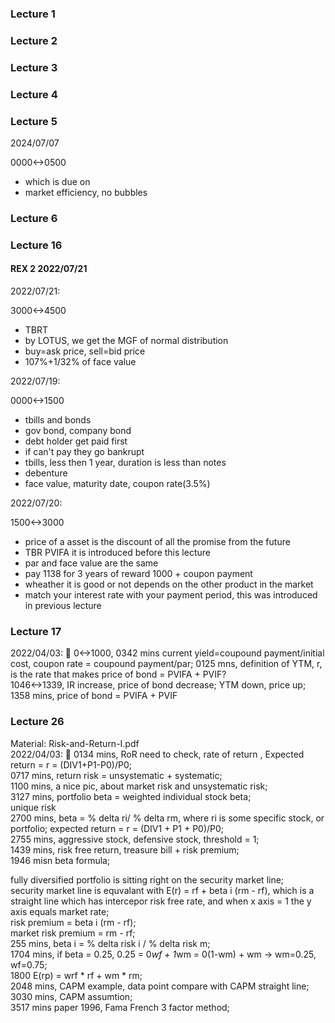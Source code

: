 ### Lecture 1 <br>

### Lecture 2 <br>

### Lecture 3 <br>

### Lecture 4 <br>

### Lecture 5 <br>

2024/07/07

0000<->0500

- which is due on
- market efficiency, no bubbles

### Lecture 6 <br>

### Lecture 16

#### REX 2 2022/07/21

2022/07/21:

3000<->4500

- TBRT
- by LOTUS, we get the MGF of normal distribution
- buy=ask price, sell=bid price
- 107%+1/32% of face value

2022/07/19:

0000<->1500

- tbills and bonds
- gov bond, company bond
- debt holder get paid first
- if can't pay they go bankrupt
- tbills, less then 1 year, duration is less than notes
- debenture
- face value, maturity date, coupon rate(3.5%)

2022/07/20:

1500<->3000

- price of a asset is the discount of all the promise from the future
- TBR PVIFA it is introduced before this lecture
- par and face value are the same
- pay 1138 for 3 years of reward 1000 + coupon payment
- wheather it is good or not depends on the other product in the market
- match your interest rate with your payment period, this was introduced in previous lecture

### Lecture 17 <br>
2022/04/03: 💫 0<->1000, 0342 mins current yield=coupound payment/initial cost, coupon rate = coupound payment/par; 0125 mns, definition of YTM, r, is the rate that makes price of bond = PVIFA + PVIF?<br>
1046<->1339, IR increase, price of bond decrease; YTM down, price up;<br>
1358 mins, price of bond = PVIFA + PVIF<br>

### Lecture 26 <br>
Material: Risk-and-Return-I.pdf <br>
2022/04/03: 💫 0134 mins, RoR need to check, rate of return , Expected return = r = (DIV1+P1-P0)/P0; <br>
0717 mins, return risk = unsystematic + systematic; <br>
1100 mins, a nice pic, about market risk and unsystematic risk; <br>
3127 mins, portfolio beta = weighted individual stock beta;<br>
unique risk<br>
2700 mins, beta = % delta ri/ % delta rm, where ri is some specific stock, or portfolio; expected return = r = (DIV1 + P1 + P0)/P0;<br>
2755 mins, aggressive stock, defensive stock, threshold = 1;<br>
1439 mins, risk free return, treasure bill + risk premium;<br>
1946 misn beta formula;<br>

fully diversified portfolio is sitting right on the security market line;<br>
security market line is equvalant with E(r) = rf + beta i (rm - rf), which is a straight line which has intercepor risk free rate, and when x axis = 1 the y axis equals market rate;<br>
risk premium = beta i (rm - rf);<br>
market risk premium = rm - rf;<br>
255 mins, beta i = % delta risk i / % delta risk m;<br>
1704 mins, if beta = 0.25, 0.25 = 0*wf + 1*wm = 0(1-wm) + wm -> wm=0.25, wf=0.75;<br>
1800 E(rp) = wrf * rf + wm * rm;<br>
2048 mins, CAPM example, data point compare with CAPM straight line;<br>
3030 mins, CAPM assumtion;<br>
3517 mins paper 1996, Fama French 3 factor method;<br>
